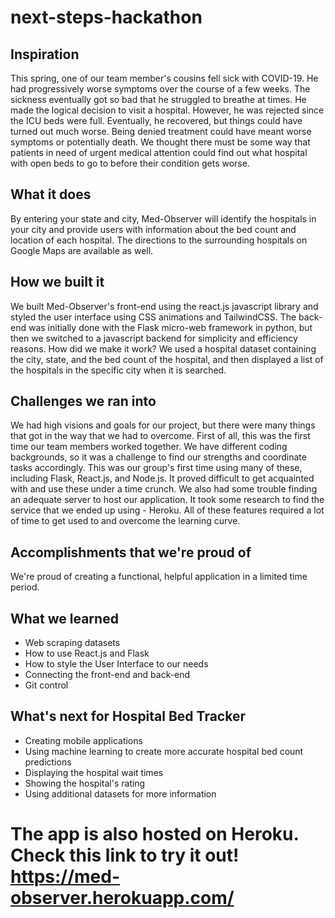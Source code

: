 # next-steps-hackathon


## Inspiration
This spring, one of our team member's cousins fell sick with COVID-19. He had progressively worse symptoms over the course of a few weeks. The sickness eventually got so bad that he struggled to breathe at times. He made the logical decision to visit a hospital. However, he was rejected since the ICU beds were full. Eventually, he recovered, but things could have turned out much worse. Being denied treatment could have meant worse symptoms or potentially death. We thought there must be some way that patients in need of urgent medical attention could find out what hospital with open beds to go to before their condition gets worse.

## What it does
By entering your state and city, Med-Observer will identify the hospitals in your city and provide users with information about the bed count and location of each hospital. The directions to the surrounding hospitals on Google Maps are available as well.

## How we built it
We built Med-Observer's front-end using the react.js javascript library and styled the user interface using CSS animations and TailwindCSS. The back-end was initially done with the Flask micro-web framework in python, but then we switched to a javascript backend for simplicity and efficiency reasons. 
How did we make it work? We used a hospital dataset containing the city, state, and the bed count of the hospital, and then displayed a list of the hospitals in the specific city when it is searched.

## Challenges we ran into
We had high visions and goals for our project, but there were many things that got in the way that we had to overcome. First of all, this was the first time our team members worked together. We have different coding backgrounds, so it was a challenge to find our strengths and coordinate tasks accordingly. This was our group's first time using many of these, including Flask, React.js, and Node.js. It proved difficult to get acquainted with and use these under a time crunch. We also had some trouble finding an adequate server to host our application. It took some research to find the service that we ended up using - Heroku. All of these features required a lot of time to get used to and overcome the learning curve.

## Accomplishments that we're proud of
We're proud of creating a functional, helpful application in a limited time period.

## What we learned
- Web scraping datasets
- How to use React.js and Flask
- How to style the User Interface to our needs
- Connecting the front-end and back-end
- Git control

## What's next for Hospital Bed Tracker
- Creating mobile applications
- Using machine learning to create more accurate hospital bed count predictions
- Displaying the hospital wait times
- Showing the hospital's rating
- Using additional datasets for more information







# The app is also hosted on Heroku. Check this link to try it out! https://med-observer.herokuapp.com/
